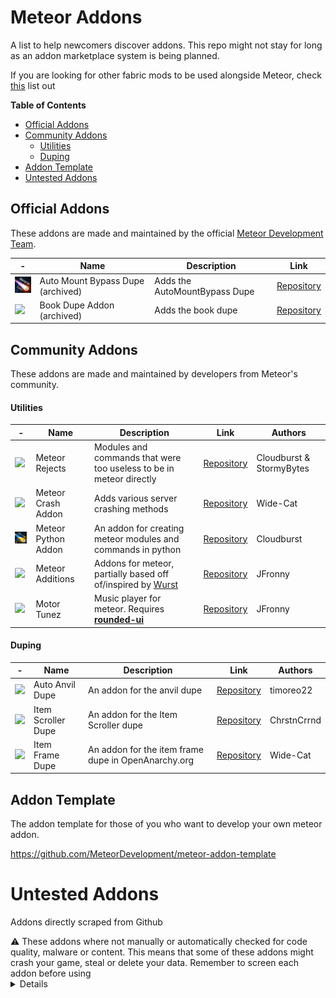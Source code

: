 # Meteor Addons

A list to help newcomers discover addons.
This repo might not stay for long as an addon marketplace system is being planned.

If you are looking for other fabric mods to be used alongside Meteor, check [this](/MeteorAdditionals.md) list out

<!-- START doctoc generated TOC please keep comment here to allow auto update -->
<!-- DON'T EDIT THIS SECTION, INSTEAD RE-RUN doctoc TO UPDATE -->
**Table of Contents**

  - [Official Addons](#official-addons)
  - [Community Addons](#community-addons)
      - [Utilities](#utilities)
      - [Duping](#duping)
  - [Addon Template](#addon-template)
- [Untested Addons](#untested-addons)

<!-- END doctoc generated TOC please keep comment here to allow auto update -->

## Official Addons

These addons are made and maintained by the official [Meteor Development Team](https://github.com/MeteorDevelopment).

| - | Name | Description | Link |
| --- | ---- | ----------- | -------- |
|<img src='https://github.com/MeteorDevelopment/meteor-mbd-addon/blob/main/src/main/resources/assets/mbd/icon.png?raw=true' width="32px">| Auto Mount Bypass Dupe (archived) | Adds the AutoMountBypass Dupe | [Repository](https://github.com/MeteorDevelopment/meteor-mbd-addon) |
|<img src='https://github.com/MeteorDevelopment/meteor-book-dupe-addon/blob/main/src/main/resources/assets/bookdupe/icon.png?raw=true' width="32px">| Book Dupe Addon (archived) | Adds the book dupe | [Repository](https://github.com/MeteorDevelopment/meteor-book-dupe-addon) |

## Community Addons

These addons are made and maintained by developers from Meteor's community.

#### Utilities
| - | Name | Description | Link | Authors |
| --- | ---- | ----------- | ---- | ------- |
|<img src='https://github.com/AntiCope/meteor-rejects/blob/master/src/main/resources/assets/rejects/icon.png?raw=true' width="32px">| Meteor Rejects | Modules and commands that were too useless to be in meteor directly | [Repository](https://github.com/MeteorRejects/meteor-rejects) | Cloudburst & StormyBytes |
|<img src='https://github.com/Wide-Cat/meteor-crash-addon/blob/main/src/main/resources/assets/meteorcrashaddon/icon.png?raw=true' width="32px">| Meteor Crash Addon | Adds various server crashing methods | [Repository](https://github.com/Wide-Cat/meteor-crash-addon) | Wide-Cat |
|<img src='https://github.com/AntiCope/meteor-python-addon/blob/main/src/main/resources/assets/pythonaddon/icon.png?raw=true' width="32px">| Meteor Python Addon | An addon for creating meteor modules and commands in python | [Repository](https://github.com/MeteorRejects/meteor-python-addon) | Cloudburst |
|<img src='https://github.com/AntiCope/meteor-lists/raw/master/res/unknown_icon.png?raw=true' width="32px">| Meteor Additions | Addons for meteor, partially based off of/inspired by [Wurst](https://github.com/Wurst-Imperium/Wurst7) | [Repository](https://github.com/JFronny/MeteorAdditions) | JFronny |
|<img src='https://github.com/AntiCope/meteor-lists/raw/master/res/unknown_icon.png?raw=true' width="32px">| Motor Tunez | Music player for meteor. Requires [**rounded-ui**](https://github.com/JFronny/meteor-client/tree/rounded-ui) | [Repository](https://github.com/JFronny/MotorTunez) | JFronny |


#### Duping
| - | Name | Description | Link | Authors |
| --- | ---- | ----------- | ---- | ------- |
|<img src='https://github.com/timoreo22/auto-anvil-dupe/blob/main/src/main/resources/assets/autodupe/icon.png?raw=true' width="32px">| Auto Anvil Dupe | An addon for the anvil dupe | [Repository](https://github.com/timoreo22/auto-anvil-dupe) | timoreo22 |
|<img src='https://github.com/ChrstnCrrnd/1.17-dupe-meteor-addon/blob/master/src/main/resources/assets/dupe/icon.png?raw=true' width="32px">| Item Scroller Dupe | An addon for the Item Scroller dupe | [Repository](https://github.com/ChrstnCrrnd/1.17-dupe-meteor-addon) | ChrstnCrrnd |
|<img src='https://github.com/Wide-Cat/item-frame-dupe-addon/blob/main/src/main/resources/assets/template/icon.png?raw=true' width="32px">| Item Frame Dupe | An addon for the item frame dupe in OpenAnarchy.org | [Repository](https://github.com/Wide-Cat/item-frame-dupe-addon) | Wide-Cat |

## Addon Template

The addon template for those of you who want to develop your own meteor addon.

https://github.com/MeteorDevelopment/meteor-addon-template

# Untested Addons
Addons directly scraped from Github

<div class="text-yellow-200">
⚠ These addons where not manually or automatically checked for code quality, malware or content. This means that some of these addons might crash your game, steal or delete your data. Remember to screen each addon before using 
</div>

<details>
  
  [Untested Addons](/UntestedAddons.md)
  
</details>
